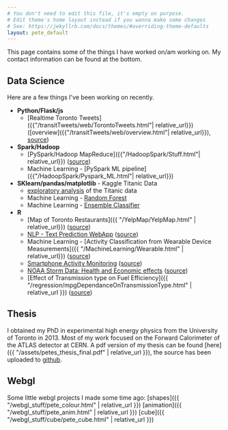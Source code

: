 ```yaml
---
# You don't need to edit this file, it's empty on purpose.
# Edit theme's home layout instead if you wanna make some changes
# See: https://jekyllrb.com/docs/themes/#overriding-theme-defaults
layout: pete_default
---
```

<!-- # Pete's Page -->
This page contains some of the things I have worked on/am working on. My contact information can be found at the bottom.

<!-- ## Resume
A current version of my resume can be found [here]({{ "/assets/resume_PeterThompson.pdf" | relative_url }})
 -->

## Data Science
Here are a few things I've been working on recently. 

<!-- blah -->
<!-- |:---|----:| 
|[Smartphone Activity Monitoring](https://petethegreat.github.io/RepData_PeerAssessment1/)|[source](https://github.com/petethegreat/RepData_PeerAssessment1/blob/master/PA1_template.Rmd)|
|[NOAA Storm Data: Health and Economic effects](https://petethegreat.github.io/Reproducible/)| [source](https://github.com/petethegreat/Reproducible/blob/master/Storms.Rmd)|
|[Effect of Transmission type on Fuel Efficiency]({{ "/regression/mpgDependanceOnTransmissionType.html" | relative_url }})| [source](https://github.com/petethegreat/regression/blob/master/mpgDependanceOnTransmissionType.Rmd)| --> 

  * __Python/Flask/js__ 
      * [Realtime Toronto Tweets]({{"/transitTweets/web/TorontoTweets.html"| relative_url}}) ([overview]({{"/transitTweets/web/overview.html"| relative_url}}), [source]({{site.github_url}}/transitTweets))
  * __Spark/Hadoop__
      * [PySpark/Hadoop MapReduce]({{"/HadoopSpark/Stuff.html"| relative_url}}) ([source]({{site.github_url}}/HadoopSpark))
      * Machine Learning - [PySpark ML pipeline]({{"/HadoopSpark/Pyspark_ML.html"| relative_url}})
  * __SKlearn/pandas/matplotlib__ - Kaggle Titanic Data
      * [exploratory analysis](https://www.kaggle.com/pete2881/titanic-exploratory-analysis/) of the Titanic data
      * Machine Learning - [Random Forest]({{site.github_url}}/Titanic/blob/master/titanic_rf.py) 
      * Machine Learning - [Ensemble Classifier]({{site.github_url}}/Titanic/blob/master/titanic_ensemble.py) 
  * __R__
      * [Map of Toronto Restaurants]({{ "/YelpMap/YelpMap.html" | relative_url}}) ([source]({{site.github_url}}/YelpMap/))
      * [NLP - Text Prediction WebApp](https://petethegreat.shinyapps.io/textpred/) ([source]({{site.github_url}}/jhu_ds_capstone))
      * Machine Learning - [Activity Classification from Wearable Device Measurements]({{ "/MachineLearning/Wearable.html" | relative_url}}) ([source](https://github.com/petethegreat/MachineLearning/blob/master/Wearable.Rmd))
      * [Smartphone Activity Monitoring](https://petethegreat.github.io/RepData_PeerAssessment1/) ([source](https://github.com/petethegreat/RepData_PeerAssessment1/blob/master/PA1_template.Rmd))
      * [NOAA Storm Data: Health and Economic effects](https://petethegreat.github.io/Reproducible/) ([source]({{site.github_url}}/Reproducible/blob/master/Storms.Rmd))
      * [Effect of Transmission type on Fuel Efficiency]({{ "/regression/mpgDependanceOnTransmissionType.html" | relative_url }}) ([source](https://github.com/petethegreat/regression/blob/master/mpgDependanceOnTransmissionType.Rmd))

## Thesis
I obtained my PhD in experimental high energy physics from the University of Toronto in 2013. Most of my work focused on the Forward Calorimeter of the ATLAS detector at CERN. A pdf version of my thesis can be found [here]({{ "/assets/petes_thesis_final.pdf" | relative_url }}), the source has been uploaded to [github](https://github.com/petethegreat/thesis).

## Webgl
Some little webgl projects I made some time ago: [shapes]({{ "/webgl_stuff/pete_colour.html" | relative_url }}) [animation]({{ "/webgl_stuff/pete_anim.html" | relative_url }}) [cube]({{ "/webgl_stuff/cube/pete_cube.html" | relative_url }})

<!-- testing push -->


